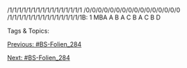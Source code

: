 /1/1/1/1/1/1/1/1/1/1/1/1/1/1/1/1
/0/0/0/0/0/0/0/0/0/0/0/0/0/0/0/0
/1/1/1/1/1/1/1/1/1/1/1/1/1/1/1/1B: 1 MBA A B
A C B
A C B D

   Tags & Topics:
   

[Previous: #BS-Folien_284](BS-Folien_284.md)

[Next: #BS-Folien_284](BS-Folien_284.md)
